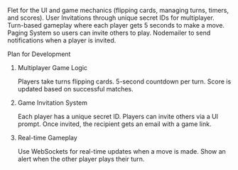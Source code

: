 Flet for the UI and game mechanics (flipping cards, managing turns, timers, and scores).
User Invitations through unique secret IDs for multiplayer.
Turn-based gameplay where each player gets 5 seconds to make a move.
Paging System so users can invite others to play.
Nodemailer to send notifications when a player is invited.

Plan for Development
1. Multiplayer Game Logic

    Players take turns flipping cards.
    5-second countdown per turn.
    Score is updated based on successful matches.

2. Game Invitation System

    Each player has a unique secret ID.
    Players can invite others via a UI prompt.
    Once invited, the recipient gets an email with a game link.

3. Real-time Gameplay

    Use WebSockets for real-time updates when a move is made.
    Show an alert when the other player plays their turn.
